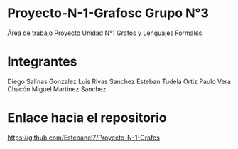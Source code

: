 # Proyecto-N-1-Grafosc Grupo N°3

Área de trabajo Proyecto Unidad N°1 Grafos y Lenguajes Formales

# Integrantes

Diego Salinas Gonzalez
Luis Rivas Sanchez
Esteban Tudela Ortiz
Paulo Vera Chacón 
Miguel Martinez Sanchez



# Enlace hacia el repositorio

https://github.com/Estebancl7/Proyecto-N-1-Grafos

